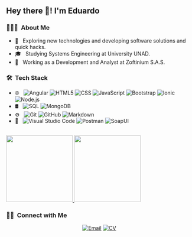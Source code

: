 
## Hey there 👋! I'm Eduardo

### 👨🏻‍💻 &nbsp;About Me

- 🤔 &nbsp; Exploring new technologies and developing software solutions and quick hacks.
- 🎓 &nbsp; Studying Systems Engineering at University UNAD.
- 💼 &nbsp; Working as a Development and Analyst at Zoftinium S.A.S.


### 🛠 &nbsp;Tech Stack
<!---
- 💻 &nbsp;
  ![Python](https://img.shields.io/badge/-Python-333333?style=flat&logo=python)
  ![Java](https://img.shields.io/badge/-Java-333333?style=flat&logo=Java&logoColor=007396)
  ![C++](https://img.shields.io/badge/-C++-333333?style=flat&logo=C%2B%2B&logoColor=00599C)
  ![R (Statistics)](https://img.shields.io/badge/-R-333333?style=flat&logo=R&logoColor=276DC3)
-->
- 🌐 &nbsp;
  ![Angular](https://img.shields.io/badge/-Angular-333333?style=flat&logo=angular)
  ![HTML5](https://img.shields.io/badge/-HTML5-333333?style=flat&logo=HTML5)
  ![CSS](https://img.shields.io/badge/-CSS-333333?style=flat&logo=CSS3&logoColor=1572B6)
  ![JavaScript](https://img.shields.io/badge/-JavaScript-333333?style=flat&logo=javascript)
  ![Bootstrap](https://img.shields.io/badge/-Bootstrap-333333?style=flat&logo=bootstrap&logoColor=563D7C)
  ![Ionic](https://img.shields.io/badge/-Ionic-333333?style=flat&logo=ionic)
  ![Node.js](https://img.shields.io/badge/-Node.js-333333?style=flat&logo=node.js)
- 🛢 &nbsp;
  ![SQL](https://img.shields.io/badge/-SQL-333333?style=flat&logo=mysql)
  ![MongoDB](https://img.shields.io/badge/-MongoDB-333333?style=flat&logo=mongodb)
- ⚙️ &nbsp;
  ![Git](https://img.shields.io/badge/-Git-333333?style=flat&logo=git)
  ![GitHub](https://img.shields.io/badge/-GitHub-333333?style=flat&logo=github)
  ![Markdown](https://img.shields.io/badge/-Markdown-333333?style=flat&logo=markdown)
- 🔧 &nbsp;
  ![Visual Studio Code](https://img.shields.io/badge/-Visual%20Studio%20Code-333333?style=flat&logo=visual-studio-code&logoColor=007ACC)
  ![Postman](https://img.shields.io/badge/-Postman-333333?style=flat&logo=postman&logoColor=007ACC)
  ![SoapUI](https://img.shields.io/badge/-SoapUI-333333?style=flat&logo=soap-ui&logoColor=007ACC)
<br/>

<a href="https://github.com/aragrevo">
  <img height="180em" src="https://github-readme-stats.vercel.app/api?username=aragrevo&theme=buefy&show_icons=true" />
  <img height="180em" src="https://github-readme-stats.vercel.app/api/top-langs/?username=aragrevo&theme=buefy&layout=compact" />
</a>

<br/>

### 🤝🏻 &nbsp;Connect with Me

<p align="center">
  <a href="mailto:eduver_san@hotmail.com"><img alt="Email" src="https://img.shields.io/badge/Email-eduver_san@hotmail.com-blue?style=flat-square&logo=gmail"></a>
  <a href="https://www.canva.com/design/DADUDwcHSUE/OKxD_uATzd7K3qXcGrI8YQ/view?utm_content=DADUDwcHSUE&utm_campaign=designshare&utm_medium=link&utm_source=viewer" target="blank" rel="noopener"><img alt="CV" src="https://img.shields.io/badge/CV-Curriculum vitae-blue?style=flat-square&logo=google-chrome"></a>
  <!---
<a href="https://www.adityavsingh.com/"><img alt="Website" src="https://img.shields.io/badge/Website-www.adityavsingh.com-blue?style=flat-square&logo=google-chrome"></a>
<a href="https://www.linkedin.com/in/AVS1508/"><img alt="LinkedIn" src="https://img.shields.io/badge/LinkedIn-Aditya%20Vikram%20Singh-blue?style=flat-square&logo=linkedin"></a>
<a href="https://www.instagram.com/adityavs_/"><img alt="Instagram" src="https://img.shields.io/badge/Instagram-adityavs__-blue?style=flat-square&logo=instagram"></a>

-->
</p>
